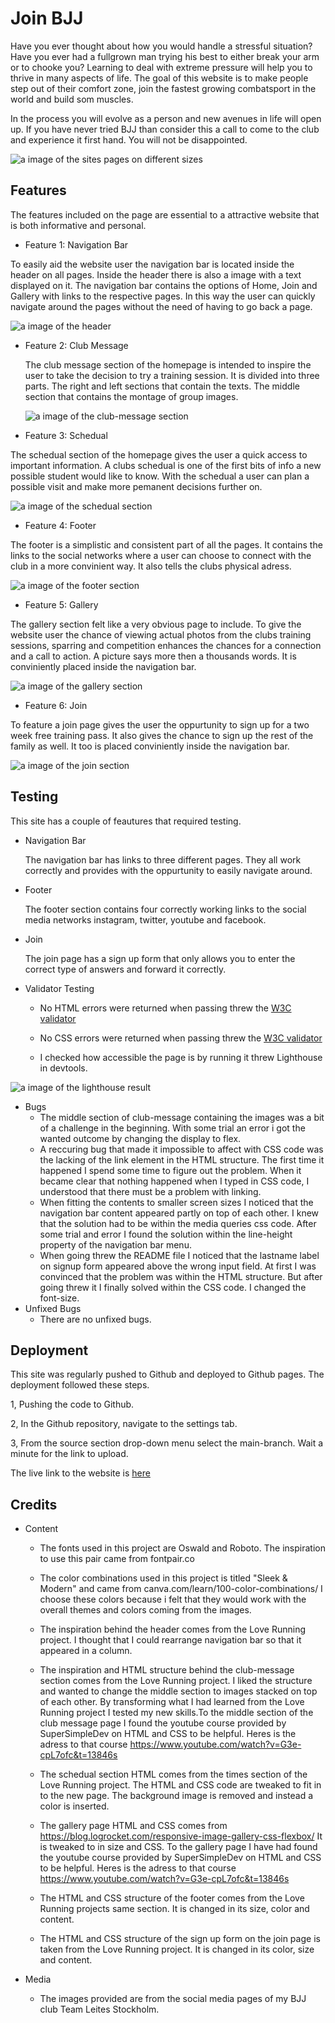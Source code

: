 # Join BJJ

Have you ever thought about how you would handle a stressful situation? Have you ever had a fullgrown man trying his best to either break your arm or to chooke you? Learning to deal with extreme pressure will help you to thrive in many aspects of life. The goal of this website is to make people step out of their comfort zone, join the fastest growing combatsport in the world and build som muscles. 

In the process you will evolve as a person and new avenues in life will open up. If you have never tried BJJ than consider this a call to come to the club and experience it first hand. You will not be disappointed. 


  <img src="assets/images/responsive-pic.png" alt="a image of the sites pages on different sizes">

## Features

The features included on the page are essential to a attractive website that is both informative and personal. 

- Feature 1: Navigation Bar

To easily aid the website user the navigation bar is located inside the header on all pages. Inside the header there is also a image with a text displayed on it. The navigation bar contains the options of Home, Join and Gallery with links to the respective pages. In this way the user can quickly navigate around the pages without the need of having to go back a page.  


 <img src="assets/images/screenshot-header.png" alt="a image of the header">




- Feature 2: Club Message
  
  The club message section of the homepage is intended to inspire the user to take the decision to try a training session. It is divided into three parts. The right and left sections that contain the texts. The middle section that contains the montage of group images. 

  <img src="assets/images/screenshot-club-message.png" alt="a image of the club-message section">


- Feature 3: Schedual

The schedual section of the homepage gives the user a quick access to important information. A clubs schedual is one of the first bits of info a new possible student would like to know. With the schedual a user can plan a possible visit and make more pemanent decisions further on.


 <img src="assets/images/screenshot-schedual.png" alt="a image of the schedual section">


- Feature 4: Footer

The footer is a simplistic and consistent part of all the pages. It contains the links to the social networks where a user can choose to connect with the club in a more convinient way. It also tells the clubs physical adress. 


<img src="assets/images/screenshot-footer.png" alt="a image of the footer section">



- Feature 5: Gallery

The gallery section felt like a very obvious page to include. To give the website user the chance of viewing actual photos from the clubs training sessions, sparring and competition enhances the chances for a connection and a call to action. A picture says more then a thousands words. It is conviniently placed inside the navigation bar.


<img src="assets/images/screenshot-gallery.png" alt="a image of the gallery section">


- Feature 6: Join

To feature a join page gives the user the oppurtunity to sign up for a two week free training pass. It also gives the chance to sign up the rest of the family as well. It too is placed conviniently inside the navigation bar. 


<img src="assets/images/screenshot-join-1.png" alt="a image of the join section">



## Testing


This site has a couple of feautures that required testing. 

- Navigation Bar
  
  The navigation bar has links to three different pages. They all work correctly and provides with the oppurtunity to easily navigate around. 

- Footer
  
  The footer section contains four correctly working links to the social media networks instagram, twitter, youtube and facebook. 

- Join
  
  The join page has a sign up form that only allows you to enter the correct type of answers and forward it correctly. 

- Validator Testing
  
  - No HTML errors were returned when passing threw the [W3C validator](https://validator.w3.org/)

  
  - No CSS errors were returned when passing threw the [W3C validator](https://validator.w3.org/)
  - I checked how accessible the page is by running it threw Lighthouse in devtools.   

<img src="assets/images/screenshot-lighthouse.png" alt="a image of the lighthouse result">

-  Bugs
   - The middle section of club-message containing the images was a bit of a challenge in the beginning. With some trial an error i got the wanted outcome by changing the display to flex.   
   -  A reccuring bug that made it impossible to affect with CSS code was the lacking of the link element in the HTML structure. The first time it happened I spend some time to figure out the problem. When it became clear that nothing happened when I typed in CSS code, I understood that there must be a problem with linking. 
    -  When fitting the contents to smaller screen sizes I noticed that the navigation bar content appeared partly on top of each other. I knew that the solution had to be within the media queries css code. After some trial and error I found the solution within the line-height property of the navigation bar menu. 
   -  When going threw the README file I noticed that the lastname label on signup form appeared above the wrong input field. At first I was convinced that the problem was within the HTML structure. But after going threw it I finally solved within the CSS code. I changed the font-size. 
- Unfixed Bugs  
  -  There are no unfixed bugs.
  
  
  
  


## Deployment

This site was regularly pushed to Github and deployed to Github pages. The deployment followed these steps. 

1, Pushing the code to Github.

2, In the Github repository, navigate to the settings tab. 

3, From the source section drop-down menu select the main-branch. Wait a minute for the link to upload. 


The live link to the website is [here](https://validator.w3.org/)


## Credits

- Content
  
  - The fonts used in this project are Oswald and Roboto. The inspiration to use this pair came from fontpair.co
 
  - The color combinations used in this project is titled "Sleek & Modern" and came from canva.com/learn/100-color-combinations/ I choose these colors because i felt that they would work with the overall themes and colors coming from the images. 
   - The inspiration behind the header comes from the Love Running project. I thought that I could rearrange navigation bar so that it appeared in a column. 
  - The inspiration and HTML structure behind the club-message section comes from the Love Running project. I liked the structure and wanted to change the middle section to images stacked on top of each other. By transforming what I had learned from the Love Running project I tested my new skills.To the middle section of the club message page I found the youtube course provided by SuperSimpleDev on HTML and CSS to be helpful. Heres is the adress to that course <https://www.youtube.com/watch?v=G3e-cpL7ofc&t=13846s>
  - The schedual section HTML comes from the times section of the Love Running project. The HTML and CSS code are tweaked to fit in to the new page. The background image is removed and instead a color is inserted. 
  - The gallery page HTML and CSS comes from <https://blog.logrocket.com/responsive-image-gallery-css-flexbox/> It is tweaked to in size and CSS. To the gallery page I have had found the youtube course provided by SuperSimpleDev on HTML and CSS to be helpful. Heres is the adress to that course <https://www.youtube.com/watch?v=G3e-cpL7ofc&t=13846s>
  - The HTML and CSS structure of the footer comes from the Love Running projects same section. It is changed in its size, color and content.  
  - The HTML and CSS structure of the sign up form on the join page is taken from the Love Running project. It is changed in its color, size and content. 

- Media
  
 
   - The images provided are from the social media pages of my BJJ club Team Leites Stockholm.  


